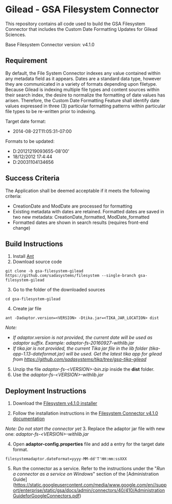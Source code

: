 Gilead - GSA Filesystem Connector
=======

This repository contains all code used to build the GSA Filesystem Connector that includes the Custom Date Formatting Updates for Gilead Sciences.

Base Filesystem Connector version: v4.1.0

## Requirement
By default, the File System Connector indexes any value contained within any metadata field as it appears. Dates are a standard data type, however they are communicated in a variety of formats depending upon filetype. Because Gilead is indexing multiple file types and content sources within their search index, the desire to normalize the formatting of date values has arisen. Therefore, the Custom Date Formatting Feature shall identify date values expressed in three (3) particular formatting patterns within particular file types to be re-written prior to indexing.

Target date format: 
* 2014-08-22T11:05:31-07:00

Formats to be updated:
* D:20121219093655-08'00'
* 18/12/2012 17:4:44
* D:20031104134656

## Success Criteria

The Application shall be deemed acceptable if it meets the following criteria:
* CreationDate and ModDate are processed for formatting
* Existing metadata with dates are retained. Formatted dates are saved in two new metadata: CreationDate_formatted, ModDate_formatted
* Formatted dates are shown in search results (requires front-end change)

## Build Instructions
1. Install [Ant](http://ant.apache.org/)
2. Download source code

  ```
  git clone -b gsa-filesystem-gilead https://github.com/sadasystems/filesystem --single-branch gsa-filesystem-gilead
  ```
3. Go to the folder of the downloaded sources

  ```
  cd gsa-filesystem-gilead
  ```
4. Create jar file
  ```
  ant -Dadaptor.version=<VERSION> -Dtika.jar=<TIKA_JAR_LOCATION> dist
  ```
  *Note:* 
  * *If adaptor.version is not provided, the current date will be used as adaptor suffix. Example: adaptor-fs-20160927-withlib.jar*
  * *If tika.jar is not provided, the current Tika jar file in the lib folder (tika-app-1.13-dateformat.jar) will be used. Get the latest tika app for gilead from https://github.com/sadasystems/tika/tree/gsa-tika-gilead*
  
5. Unzip the file *adaptor-fs-\<VERSION\>-bin.zip* inside the **dist** folder. 
6. Use the *adaptor-fs-\<VERSION\>-withlib.jar*

## Deployment Instructions
1. Download the [Filesystem v4.1.0 installer](https://github.com/googlegsa/filesystem/releases/download/v4.1.0/fs-install-4.1.0.exe)

2. Follow the installation instructions in the [Filesystem Connector v4.1.0 documentation]( https://static.googleusercontent.com/media/www.google.com/en//support/enterprise/static/gsa/docs/admin/connectors/40/410/DeployingtheConnectorforFileSystems.pdf)

  *Note: Do not start the connector yet*
3. Replace the adaptor jar file with new one: *adaptor-fs-\<VERSION\>-withlib.jar*

4. Open **adaptor-config.properties** file and add a entry for the target date format. 
  ```
  filesystemadaptor.dateFormat=yyyy-MM-dd'T'HH:mm:ssXXX
  ```
  
5. Run the connector as a service. Refer to the instructions under the "*Run a connector as a service on Windows*" section of the [Administration Guide] (https://static.googleusercontent.com/media/www.google.com/en//support/enterprise/static/gsa/docs/admin/connectors/40/410/AdministrationGuideforGoogleConnectors.pdf)
